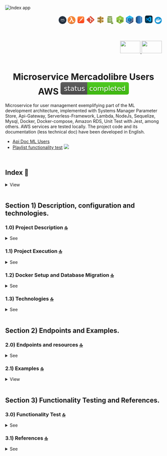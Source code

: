 
![Index app](https://github.com/andresWeitzel/Microservice_Mercadolibre_Users_AWS/blob/master/doc/assets/MicroService_Users_ML.drawio.png)

<div align="right">
  <img width="25" height="25" src="./doc/assets/icons/devops/png/aws.png" />
  <img width="25" height="25" src="./doc/assets/icons/aws/png/lambda.png" />
    <img width="27" height="27" src="./doc/assets/icons/devops/png/postman.png" />
  <img width="29" height="27" src="./doc/assets/icons/devops/png/git.png" />
  <img width="28" height="27" src="./doc/assets/icons/aws/png/api-gateway.png" />
  <img width="27" height="25" src="./doc/assets/icons/aws/png/parameter-store.png" />
  <img width="27" height="27" src="./doc/assets/icons/backend/javascript-typescript/png/nodejs.png" />
  <img width="27" height="27" src="./doc/assets/icons/backend/javascript-typescript/png/sequelize.png" />
  <img width="25" height="27" src="./doc/assets/icons/aws/png/rds.png" />
  <img width="30" height="30" src="./doc/assets/icons/devops/png/vsc.png" />
   <img width="23" height="23" src="./doc/assets/icons/devops/png/docker.png" />

</div> 

<br>

<br>

<br>

<div align="right">
  <a href="https://github.com/andresWeitzel/Microservice_Mercadolibre_Users_AWS/blob/master/translation/README.es.md">
    <img width="65" height="40" src="./doc/assets/translation/arg-flag.jpg" />
  </a> 
  <a href="https://github.com/andresWeitzel/Microservice_Mercadolibre_Users_AWS/blob/master/README.md">
    <img width="65" height="40" src="./doc/assets/translation/eeuu-flag.jpg" />
  </a> 
</div>


<br>

<div align="center">

# Microservice Mercadolibre Users AWS ![Status](./doc/assets/icons/badges/status-completed.svg)

</div>  

Microservice for user management exemplifying part of the ML development architecture, implemented with Systems Manager Parameter Store, Api-Gateway, Serverless-Framework, Lambda, NodeJs, Sequelize, Mysql, Docker, Docker-compose, Amazon RDS, Unit Test with Jest, among others. AWS services are tested locally. The project code and its documentation (less technical doc) have been developed in English.

*   [Api Doc ML Users](https://developers.mercadolibre.com.ar/es_ar/usuarios-y-aplicaciones)
*   [Playlist functionality test](https://www.youtube.com/playlist?list=PLCl11UFjHurB9JzGtm5e8-yp52IcZDs5y) <a href="https://www.youtube.com/playlist?list=PLCl11UFjHurB9JzGtm5e8-yp52IcZDs5y" target="_blank"> <img src="./doc/assets/social-networks/yt.png" width="25" /> </a>

<br>

## Index 📜

<details>
 <summary> View </summary>

 <br>

### Section 1) Description, configuration and technologies.

*   [1.0) Project Description.](#10-project-description-)
*   [1.1) Project Execution.](#11-project-execution-)
*   [1.2) Docker Setup and Database Migration](#12-docker-setup-and-database-migration-)
*   [1.3) Technologies.](#13-technologies-)

### Section 2) Endpoints and Examples

*   [2.0) EndPoints and resources.](#20-endpoints-and-resources-)
*   [2.1) Examples.](#21-examples-)

### Section 3) Functionality Test and References

*   [3.0) Functionality Test.](#30-functionality-test-)
*   [3.1) References.](#31-references-)

<br>

</details>

<br>

## Section 1) Description, configuration and technologies.

### 1.0) Project Description [🔝](#index-)

<details>
  <summary>See</summary>

 <br>

### 1.0.0) General description

*   The Microservice is designed under the MVC architecture. This architecture consists of and is divided into the model layer (definition of the user table), the service layer (the connection and transactions to the db with sequelize) and the controller layer (the implemented lambdas).
*   Each lambda performs the token authentication check, those that wait for a body type event check these fields and all the logic to be performed is abstracted from it to decouple functionalities together with low coupling.
*   Endpoints that allow the return of more than one object according to the applied search logic are handled with pagination if required. Default pagination is applied.

### 1.0.1) Description Architecture and Operation

*   The image of the AWS architecture used describes the operating flow of the microservice in a general way. Any request to the microservice starts from a client (Postman, server, etc.).
*   `Step 0`: This request is received by the api-gateway and will only be validated if the correct x-api-key is found within the headers of said request.
*   `Steps 1A, 1B, etc`: All these steps correspond to an endpoint with its specific resource. For ex. for getAllUsers (1A) it is http://localhost:4000/dev/users/list ....check those endpoints in [endpoints section](#section-2-endpoints-and-examples). Each lambda performs x-api-key and token checking.
*   `Steps 2`: The lambdas perform the validations of the corresponding ssm with the System Manager Paramater Store... they validate token, connection values with the db, etc.
*   `Steps 3`: The lambdas perform the necessary transactions and operations with the db (Mysql).
*   `Clarifications`: This operation is emulated within the same network and in a local environment with the corresponding serverless plugins.

<br>

</details>

### 1.1) Project Execution [🔝](#index-)

<details>
  <summary>See</summary>
<br>

*   Once a work environment has been created through some IDE, we clone the project

```git
git clone https://github.com/andresWeitzel/Microservice_Mercadolibre_Users_AWS
```

*   We position ourselves on the project

```git
cd 'projectName'
```

*   We install the LTS version of [Nodejs(v18)](https://nodejs.org/en/download)
*   We install the Serverless Framework globally if we haven't already. I recommend version 3 so we don't need credentials. You can use the latest version 4 without any problems (it's paid).

```git
npm install -g serverless@3
```

*   We verify the version of Serverless installed

```git
sls -v
```

*   We install all the necessary packages

```git
npm i
```

*   `Important` : Make sure Docker are installed on your system (for Windows, use [Docker Desktop]([https://nodejs.org/en/download]\(https://www.docker.com/products/docker-desktop/\)))

*   Start and build the MySQL database container:

```bash
docker-compose up -d
```

*   Verify the container is running:

```bash
docker ps
```

*   If you need to reset the database (optional) :

```bash
docker-compose down -v
docker-compose up -d
```

*   To view database logs (optional):

```bash
docker-compose logs mysql
```

*   To access MySQL directly  (optional):

```bash
docker exec -it mercadolibre_users_mysql mysql -u mercadolibre_user -p
```

*   The ssm and env variables used in the project are maintained to simplify the project configuration process. It is recommended to add the corresponding files (serverless\_ssm.yml and .env) to the .gitignore.

*   The start script configured in the project's package.json is responsible for launching

*   The serverless-offline plugin

*   The remark-lint plugin for .md files (only --output is applied for check and autoformat without terminating the process and being able to execute the serverless script)

*   We run the app from terminal.

```git
npm start
```

*   If a message appears indicating that port 4000 is already in use, we can terminate all dependent processes and run the app again  (optional) : 

```git
npx kill-port 4000
npm start
```

<br>

</details>



### 1.2) Docker Setup and Database Migration [🔝](#index-)

<details>
  <summary>See</summary>

<br>

#### 1.2.1) Database Configuration with Docker

1.  **Docker Compose Configuration**
    The following configuration sets up a MySQL 8.0 container with persistent storage and automatic initialization:
    ```yaml
    version: '3.8'
    services:
      mysql:
        image: mysql:8.0
        container_name: mercadolibre_users_mysql
        environment:
          MYSQL_ROOT_PASSWORD: root          # Root password for MySQL
          MYSQL_DATABASE: microdb_mercadolibre  # Database name
          MYSQL_USER: mercadolibre_user      # Application user
          MYSQL_PASSWORD: mercadolibre_pass  # Application user password
        ports:
          - "3306:3306"                      # Maps container port to host port
        volumes:
          - mysql_data:/var/lib/mysql        # Persistent data storage
          - ./init:/docker-entrypoint-initdb.d  # Initialization scripts
        command: --default-authentication-plugin=mysql_native_password  # Authentication method
        healthcheck:
          test: ["CMD", "mysqladmin", "ping", "-h", "localhost"]  # Health check command
          interval: 10s                      # Check every 10 seconds
          timeout: 5s                        # Timeout after 5 seconds
          retries: 5                         # Retry 5 times before marking unhealthy

    volumes:
      mysql_data:                            # Named volume for data persistence
    ```

2.  **Essential Docker Commands**
    These commands are essential for managing your Docker environment:
    ```bash
        # Start container in detached mode (runs in background)
    docker-compose up -d
    
        # Check container status and health
    docker ps
    
        # Reset database (removes all data and recreates container)
    docker-compose down -v
    docker-compose up -d
    
        # View database logs for troubleshooting
    docker-compose logs mysql
    
        # Access MySQL command line interface
    docker exec -it mercadolibre_users_mysql mysql -u mercadolibre_user -p
    ```

3.  **Sample Data**
    Here are some example queries to populate your database:
    ```sql
    -- Sample user insertion with all required fields
    INSERT INTO users (
        nickname, 
        first_name, 
        last_name, 
        email, 
        identification_type, 
        identification_number, 
        country_id
    ) VALUES (
        'USER123',
        'John',
        'Doe',
        'john@example.com',
        'DNI',
        '12345678',
        'AR'
    );

    -- Sample product insertion
    INSERT INTO products (
        title, 
        price, 
        currency_id, 
        available_quantity, 
        condition
    ) VALUES (
        'iPhone 12',
        999.99,
        'USD',
        10,
        'new'
    );
    ```

#### 1.2.2) Migration Process

1.  **Database Initialization**
    The database setup process follows these steps:
    *   When the container starts, it automatically creates the database specified in MYSQL_DATABASE
    *   The initialization scripts in the `./init` directory are executed in alphabetical order
    *   Data persists between container restarts thanks to the Docker volume `mysql_data`
    *   The first script (01_*) typically contains table definitions
    *   The second script (02_*) typically contains initial data

2.  **File Structure**
    The initialization process uses this file structure:
    ```
    init/
    ├── 01_microdb_mercadolibre_DDL.sql     # Database schema and table definitions
    └── 02_microdb_mercadolibre_DML_INSERTS.sql  # Initial data and seed records
    ```

3.  **Considerations**
    Important points to remember:
    *   The `mysql_data` volume ensures your data persists even if the container is removed
    *   To completely reset the database, you need to remove the volume using `docker-compose down -v`
    *   Database credentials are defined in the `docker-compose.yml` file
    *   The container uses MySQL 8.0 with native password authentication
    *   The database is accessible on port 3306 of your host machine

#### 1.2.3) Additional Docker Commands and Examples

1.  **Container Management**
    Advanced container management commands:
    ```bash
    # Stop all containers gracefully
    docker-compose down

    # Remove all containers, networks, and volumes
    docker-compose down -v

    # Rebuild containers with latest changes
    docker-compose build

    # View container logs in real-time (follow mode)
    docker-compose logs -f mysql

    # Execute interactive shell in container
    docker exec -it mercadolibre_users_mysql bash
    ```

2.  **Database Backup and Restore**
    Commands for database maintenance:
    ```bash
    # Create a full database backup
    docker exec mercadolibre_users_mysql mysqldump -u mercadolibre_user -p microdb_mercadolibre > backup.sql

    # Restore database from backup
    docker exec -i mercadolibre_users_mysql mysql -u mercadolibre_user -p microdb_mercadolibre < backup.sql
    ```

3.  **Troubleshooting**
    Common troubleshooting commands:
    ```bash
    # Check container status and details
    docker ps -a

    # Inspect container configuration
    docker inspect mercadolibre_users_mysql

    # View container logs
    docker logs mercadolibre_users_mysql

    # Monitor container resource usage
    docker stats mercadolibre_users_mysql
    ```

4.  **Additional Sample Queries**
    Useful SQL queries for common operations:
    ```sql
    -- Create new user with all fields
    INSERT INTO users (
        nickname, 
        first_name, 
        last_name, 
        email, 
        identification_type, 
        identification_number, 
        country_id
    ) VALUES (
        'MARIA123',
        'Maria',
        'Garcia',
        'maria.garcia@example.com',
        'PASSPORT',
        'AB123456',
        'ES'
    );

    -- Update user information
    UPDATE users 
    SET email = 'new.email@example.com',
        update_date = CURRENT_TIMESTAMP
    WHERE id = 1;

    -- Delete user
    DELETE FROM users 
    WHERE id = 1;

    -- Search users by country with pagination
    SELECT * FROM users 
    WHERE country_id = 'AR' 
    ORDER BY creation_date DESC
    LIMIT 10 OFFSET 0;

    -- Count users by country
    SELECT country_id, COUNT(*) as user_count 
    FROM users 
    GROUP BY country_id;
    ```

5.  **Common Issues and Solutions**
    Solutions for frequent problems:
    *   **Port Conflict**: If port 3306 is already in use
        ```bash
            # Find process using port
            netstat -ano | findstr :3306
            # Kill process
            taskkill /PID <process_id> /F
        ```
    
    *   **Container Won't Start**: Check logs for errors
        ```bash
        # View detailed logs
        docker-compose logs mysql
        # Check container status
        docker ps -a
        ```
    
    *   **Database Connection Issues**: Verify credentials and network
        ```bash
        # Test connection
        docker exec -it mercadolibre_users_mysql mysql -u mercadolibre_user -p
        # Check network
        docker network ls
        docker network inspect <network_name>
        ```

6.  **Performance Optimization**
    Tips for optimizing database performance:
    *   Adjust MySQL configuration in `my.cnf`:
        ```ini
        [mysqld]
        innodb_buffer_pool_size = 256M    # Buffer pool size for InnoDB
        max_connections = 100             # Maximum concurrent connections
        query_cache_size = 32M           # Query cache size
        ```
    
    *   Monitor performance:
        ```sql
        -- Check slow queries
        SHOW VARIABLES LIKE '%slow%';
        
        -- Check connection status
        SHOW STATUS LIKE '%onn%';
        
        -- Check table status
        SHOW TABLE STATUS;
        
        -- Check process list
        SHOW PROCESSLIST;
        ```

<br>

</details>

### 1.3) Technologies [🔝](#index-)

<details>
  <summary>See</summary>

 <br>

| **Technologies** | **Version** | **Purpose** |
|-----------------|-------------|-------------|
| [SDK](https://www.serverless.com/framework/docs/guides/sdk/) | 4.3.2  | Automatic Module Injection for Lambdas |
| [Serverless Framework Core v3](https://www.serverless.com//blog/serverless-framework-v3-is-live) | 3.23.0 | AWS Services Core |
| [Systems Manager Parameter Store (SSM)](https://docs.aws.amazon.com/systems-manager/latest/userguide/systems-manager-parameter-store.html) | 3.0 | Environment Variables Management |
| [Jest](https://jestjs.io/) | 29.7 | Framework for unit testing, integration, etc. |
| [Amazon Api Gateway](https://docs.aws.amazon.com/apigateway/latest/developerguide/welcome.html) | 2.0 | API Manager, Authentication, Control and Processing |
| [NodeJS](https://nodejs.org/en/) | 14.18.1  | JS Library |
| [Sequelize](https://sequelize.org/) | ^6.11.0 | ORM |
| [Mysql](https://www.mysql.com/) | 10.1 | DBMS |
| [XAMPP](https://www.apachefriends.org/es/index.html) | 3.2.2 | Server Package |
| [VSC](https://code.visualstudio.com/docs) | 1.72.2  | IDE |
| [Postman](https://www.postman.com/downloads/) | 10.11  | Http Client |
| [CMD](https://learn.microsoft.com/en-us/windows-server/administration/windows-commands/cmd) | 10 | Command Line Interface |
| [Git](https://git-scm.com/downloads) | 2.29.1  | Version Control |
| Others | Others | Others |

<br>

| **Plugin** |
|------------|
| [Serverless Plugin](https://www.serverless.com/plugins/) |
| [serverless-offline](https://www.npmjs.com/package/serverless-offline) |
| [serverless-offline-ssm](https://www.npmjs.com/package/serverless-offline-ssm) |

<br>

| **Extension** |
|---------------|
| Prettier - Code formatter |
| YAML - Autoformatter .yml |
| Error Lens - Error identifier |
| Tabnine - AI Code |
| Others - Others |

<br>

</details>

<br>

## Section 2) Endpoints and Examples.

### 2.0) Endpoints and resources [🔝](#index-)

<details>
  <summary>See</summary>

<br>

#### GET type operations:

*   http://localhost:4000/dev/v1/test

*   http://localhost:4000/dev/v1/db-connection

*   http://localhost:4000/dev/v1/users/list

*   http://localhost:4000/dev/v1/users/id/{user-id}

*   http://localhost:4000/dev/v1/users/country-id/{country-id}

*   http://localhost:4000/dev/v1/users/email/{email}

*   http://localhost:4000/dev/v1/users/first-name/{first-name}

*   http://localhost:4000/dev/v1/users/identification-number/{ident-number}

*   http://localhost:4000/dev/v1/users/identification-type/{ident-type}

*   http://localhost:4000/dev/v1/users/last-name/{last-name}

*   http://localhost:4000/dev/v1/users/nickname/{nickname}

*   http://localhost:4000/dev/v1/users/creation-date/{creation-date}

*   http://localhost:4000/dev/v1/users/update-date/{update-date}

*   `All endpoints are optional paginated except /test, /db-connection and /id/{user-id}}`

#### POST type operations:

*   http://localhost:4000/dev/v1/users/add-user/

#### PUT type operations:

*   http://localhost:4000/dev/v1/users/update-user/{user-id}

#### DELETE type operations:

*   http://localhost:4000/dev/v1/users/delete-user/{user-id}

#### Clarifications

*   {required-value}
*   Default pagination: ?page=0\&limit=5
*   Optional pagination: ?page={nro}\&limit={nro}

<br>

</details>

### 2.1) Examples [🔝](#index-)

<details>
  <summary>View</summary>
<br>

#### 2.1.0) Postman Variables

| **Variable** | **Initial Value** | **Current Value** |
|-------------|------------------|------------------|
| base_url | http://localhost:4000/dev/ | http://localhost:4000/dev/ |
| x-api-key | f98d8cd98h73s204e3456998ecl9427j | f98d8cd98h73s204e3456998ecl9427j |
| bearer_token | Bearer eyJhbGciOiJIUzI1NiIsInR5cCI6IkpXVCJ9.eyJzdWIiOiIxMjM0NTY3ODkwIiwibmFtZSI6IkpvaG4gRG9lIiwiaWF0IjoxNTE2MjM5MDIyfQ.SflKxwRJSMeKKF2QT4fwpMeJf36POk6yJV_adQssw5c | Bearer eyJhbGciOiJIUzI1NiIsInR5cCI6IkpXVCJ9.eyJzdWIiOiIxMjM0NTY3ODkwIiwibmFtZSI6IkpvaG4gRG9lIiwiaWF0IjoxNTE2MjM5MDIyfQ.SflKxwRJSMeKKF2QT4fwpMeJf36POk6yJV_adQssw5c |

<br>

#### 2.1.1) GET Operations

##### Get Users List

###### Request (GET)

```bash
curl --location 'http://localhost:4000/dev/v1/users/list?page=0&limit=2&orderBy=id&orderAt=asc' \
--header 'Authorization: Bearer eyJhbGciOiJIUzI1NiIsInR5cCI6IkpXVCJ9.eyJzdWIiOiIxMjM0NTY3ODkwIiwibmFtZSI6IkpvaG4gRG9lIiwiaWF0IjoxNTE2MjM5MDIyfQ.SflKxwRJSMeKKF2QT4fwpMeJf36POk6yJV_adQssw5c' \
--header 'Content-Type: application/json' \
--header 'x-api-key: f98d8cd98h73s204e3456998ecl9427j' \
--data ''
```

###### Response (200 OK)

```json
{
    "message": [
        {
            "id": 3,
            "nickname": "HECTOR SS G",
            "first_name": "Hector",
            "last_name": "Gomez",
            "email": "hectorGomez78@gmail.com",
            "identification_type": "DNI",
            "identification_number": "2172265827",
            "country_id": "AR",
            "creation_date": "2023-03-20 21:02:33",
            "update_date": "2023-03-20 21:02:33"
        },
        {
            "id": 4,
            "nickname": "GABRIELA JIMENEZ",
            "first_name": "Gabriela",
            "last_name": "Jimenez",
            "email": "gabriela.consultas@hotmail.com",
            "identification_type": "DNI",
            "identification_number": "410871223",
            "country_id": "AR",
            "creation_date": "2023-03-20 21:02:33",
            "update_date": "2023-03-20 21:02:33"
        }
    ]
}
```

###### Response (400 Bad Request)

```json
{
    "message": "Bad request, check missing or malformed headers"
}
```

###### Response (400 Bad Request)

```json
{
    "message": "Bad request, could not get the paginated list of users."
}
```

###### Response (401 Unauthorized)

```json
{
    "message": "Not authenticated, check x_api_key and Authorization"
}
```

###### Response (500 Internal Server Error)

```json
{
    "message": "ECONNREFUSED. An error has occurred with the connection or query to the database. Verify that it is active or available"
}
```

<br>

##### Get Users List Without Dates

###### Request (GET)

```bash
curl --location 'http://localhost:4000/dev/v1/users/list-without-dates?page=0&limit=2&orderBy=id&orderAt=asc' \
--header 'Authorization: Bearer eyJhbGciOiJIUzI1NiIsInR5cCI6IkpXVCJ9.eyJzdWIiOiIxMjM0NTY3ODkwIiwibmFtZSI6IkpvaG4gRG9lIiwiaWF0IjoxNTE2MjM5MDIyfQ.SflKxwRJSMeKKF2QT4fwpMeJf36POk6yJV_adQssw5c' \
--header 'Content-Type: application/json' \
--header 'x-api-key: f98d8cd98h73s204e3456998ecl9427j' \
--data ''
```

###### Response (200 OK)

```json
{
    "message": [
        {
            "id": 3,
            "nickname": "HECTOR SS G",
            "first_name": "Hector",
            "last_name": "Gomez",
            "email": "hectorGomez78@gmail.com",
            "identification_type": "DNI",
            "identification_number": "2172265827",
            "country_id": "AR"
        },
        {
            "id": 4,
            "nickname": "GABRIELA JIMENEZ",
            "first_name": "Gabriela",
            "last_name": "Jimenez",
            "email": "gabriela.consultas@hotmail.com",
            "identification_type": "DNI",
            "identification_number": "410871223",
            "country_id": "AR"
        }
    ]
}
```

###### Response (400 Bad Request)

```json
{
    "message": "Bad request, check missing or malformed headers"
}
```

###### Response (400 Bad Request)

```json
{
    "message": "Bad request, could not get the paginated list of users."
}
```

###### Response (401 Unauthorized)

```json
{
    "message": "Not authenticated, check x_api_key and Authorization"
}
```

###### Response (500 Internal Server Error)

```json
{
    "message": "ECONNREFUSED. An error has occurred with the connection or query to the database. Verify that it is active or available"
}
```

<br>

##### Get User by ID

###### Request (GET)

```bash
curl --location 'http://localhost:4000/dev/v1/users/id/4' \
--header 'Authorization: Bearer eyJhbGciOiJIUzI1NiIsInR5cCI6IkpXVCJ9.eyJzdWIiOiIxMjM0NTY3ODkwIiwibmFtZSI6IkpvaG4gRG9lIiwiaWF0IjoxNTE2MjM5MDIyfQ.SflKxwRJSMeKKF2QT4fwpMeJf36POk6yJV_adQssw5c' \
--header 'Content-Type: application/json' \
--header 'x-api-key: f98d8cd98h73s204e3456998ecl9427j'
```

###### Response (200 OK)

```json
{
    "message": {
        "id": 4,
        "nickname": "GABRIELA JIMENEZ",
        "first_name": "Gabriela",
        "last_name": "Jimenez",
        "email": "gabriela.consultas@hotmail.com",
        "identification_type": "DNI",
        "identification_number": "410871223",
        "country_id": "AR",
        "creation_date": "2023-03-20 21:02:33",
        "update_date": "2023-03-20 21:02:33"
    }
}
```

###### Response (400 Bad Request)

```json
{
    "message": "Bad request, check missing or malformed headers"
}
```

###### Response (400 Bad Request)

```json
{
    "message": "Bad request, could not fetch user based on id."
}
```

###### Response (400 Bad Request)

```json
{
    "message": "Bad request, the id passed as a parameter is not valid."
}
```

###### Response (401 Unauthorized)

```json
{
    "message": "Not authenticated, check x_api_key and Authorization"
}
```

###### Response (500 Internal Server Error)

```json
{
    "message": "ECONNREFUSED. An error has occurred with the connection or query to the database. Verify that it is active or available"
}
```

<br>

##### Get Users by Country

###### Request (GET)

```bash
curl --location 'http://localhost:4000/dev/v1/users/country-id/AR?page=0&limit=3' \
--header 'Authorization: Bearer eyJhbGciOiJIUzI1NiIsInR5cCI6IkpXVCJ9.eyJzdWIiOiIxMjM0NTY3ODkwIiwibmFtZSI6IkpvaG4gRG9lIiwiaWF0IjoxNTE2MjM5MDIyfQ.SflKxwRJSMeKKF2QT4fwpMeJf36POk6yJV_adQssw5c' \
--header 'Content-Type: application/json' \
--header 'x-api-key: f98d8cd98h73s204e3456998ecl9427j' \
--data ''
```

###### Response (200 OK)

```json
{
    "message": [
        {
            "id": 3,
            "nickname": "HECTOR SS G",
            "first_name": "Hector",
            "last_name": "Gomez",
            "email": "hectorGomez78@gmail.com",
            "identification_type": "DNI",
            "identification_number": "2172265827",
            "country_id": "AR",
            "creation_date": "2023-03-20 21:02:33",
            "update_date": "2023-03-20 21:02:33"
        },
        {
            "id": 4,
            "nickname": "GABRIELA JIMENEZ",
            "first_name": "Gabriela",
            "last_name": "Jimenez",
            "email": "gabriela.consultas@hotmail.com",
            "identification_type": "DNI",
            "identification_number": "410871223",
            "country_id": "AR",
            "creation_date": "2023-03-20 21:02:33",
            "update_date": "2023-03-20 21:02:33"
        },
        {
            "id": 5,
            "nickname": "GUSTA G K",
            "first_name": "Gustavo",
            "last_name": "Gomez",
            "email": "gustavo_andaluz@gmail.com",
            "identification_type": "PASAPORTE",
            "identification_number": "748000221",
            "country_id": "AR",
            "creation_date": "2023-03-20 21:02:33",
            "update_date": "2023-03-20 21:02:33"
        }
    ]
}
```

###### Response (400 Bad Request)

```json
{
    "message": "Bad request, check missing or malformed headers"
}
```

###### Response (400 Bad Request)

```json
{
    "message": "Bad request, could not get paginated list of users according to country id. Try again."
}
```

###### Response (400 Bad Request)

```json
{
    "message": "Bad request, the country id passed as a parameter is not valid."
}
```

###### Response (401 Unauthorized)

```json
{
    "message": "Not authenticated, check x_api_key and Authorization"
}
```

###### Response (500 Internal Server Error)

```json
{
    "message": "ECONNREFUSED. An error has occurred with the connection or query to the database. Verify that it is active or available"
}
```

<br>

#### 2.1.2) POST Operations

##### Add User

###### Request (POST)

```bash
curl --location 'http://localhost:4000/dev/v1/users/add-user/' \
--header 'Authorization: Bearer eyJhbGciOiJIUzI1NiIsInR5cCI6IkpXVCJ9.eyJzdWIiOiIxMjM0NTY3ODkwIiwibmFtZSI6IkpvaG4gRG9lIiwiaWF0IjoxNTE2MjM5MDIyfQ.SflKxwRJSMeKKF2QT4fwpMeJf36POk6yJV_adQssw5c' \
--header 'Content-Type: application/json' \
--header 'x-api-key: f98d8cd98h73s204e3456998ecl9427j' \
--data-raw '{
    "nickname": "MARTIN-SUAREZ",
    "first_name": "Martin",
    "last_name": "Suarez",
    "email": "martin_electro_todo@gmail.com",
    "identification_type": "DNI",
    "identification_number": "4459388222",
    "country_id": "AR12"
}'
```

###### Response (200 OK)

```json
{
    "message": {
        "id": null,
        "nickname": "MARTIN-SUAREZ",
        "first_name": "Martin",
        "last_name": "Suarez",
        "email": "martin_electro_todo@gmail.com",
        "identification_type": "DNI",
        "identification_number": "4459388222",
        "country_id": "AR12",
        "creation_date": "2023-06-28T16:46:31.000Z",
        "update_date": "2023-06-28T16:46:31.000Z"
    }
}
```

###### Response (400 Bad Request)

```json
{
    "message": "Bad request, check missing or malformed headers"
}
```

###### Response (400 Bad Request)

```json
{
    "message": "Bad request, check request attributes. Missing or incorrect. CHECK: nickname, first_name and last_name (required|string|minLength:4|maxLength:50), email (required|string|minLength:10|maxLength:100), identification_type and identification_number (required|string|minLength:6|maxLength:20), country_id (required|string|minLength:2|maxLength:5)"
}
```

###### Response (400 Bad Request)

```json
{
    "message": "Bad request, could not add user.CHECK: The first_name next together the last_name should be uniques. The identification_type next together the identification_number should be uniques."
}
```

###### Response (401 Unauthorized)

```json
{
    "message": "Not authenticated, check x_api_key and Authorization"
}
```

###### Response (500 Internal Server Error)

```json
{
    "message": "ECONNREFUSED. An error has occurred with the connection or query to the database. CHECK: The first_name next together the last_name should be uniques. The identification_type next together the identification_number should be uniques."
}
```

<br>

#### 2.1.3) PUT Operations

##### Update User

###### Request (PUT)

```bash
curl --location --request PUT 'http://localhost:4000/dev/v1/users/update-user/32' \
--header 'Authorization: Bearer eyJhbGciOiJIUzI1NiIsInR5cCI6IkpXVCJ9.eyJzdWIiOiIxMjM0NTY3ODkwIiwibmFtZSI6IkpvaG4gRG9lIiwiaWF0IjoxNTE2MjM5MDIyfQ.SflKxwRJSMeKKF2QT4fwpMeJf36POk6yJV_adQssw5c' \
--header 'Content-Type: application/json' \
--header 'x-api-key: f98d8cd98h73s204e3456998ecl9427j' \
--data-raw '{
    "nickname": "MARTIN-SUAREZ2221",
    "first_name": "Martin2221",
    "last_name": "Suarez2221",
    "email": "martin_electro_todo@gmail.com",
    "identification_type": "DNI",
    "identification_number": "445938812313222",
    "country_id": "AR12",
    "creation_date": "2023-10-11 21:18:29",
    "update_date": "2023-10-11 21:18:29"
}'
```

###### Response (200 OK)

```json
{
    "message": {
        "id": 32,
        "nickname": "MARTIN-SUAREZ2221",
        "first_name": "Martin2221",
        "last_name": "Suarez2221",
        "email": "martin_electro_todo@gmail.com",
        "identification_type": "DNI",
        "identification_number": "445938812313222",
        "country_id": "AR12",
        "creation_date": "2023-10-11 21:18:29",
        "update_date": "2023-10-11 21:18:29"
    }
}
```

###### Response (400 Bad Request)

```json
{
    "message": "Bad request, check missing or malformed headers"
}
```

###### Response (400 Bad Request)

```json
{
    "message": "Bad request, check request attributes and object to update"
}
```

###### Response (400 Bad Request)

```json
{
    "message": "Bad request, could not add user.CHECK: The first_name next together the last_name should be uniques. The identification_type next together the identification_number should be uniques."
}
```

###### Response (401 Unauthorized)

```json
{
    "message": "Not authenticated, check x_api_key and Authorization"
}
```

###### Response (500 Internal Server Error)

```json
{
    "message": "ECONNREFUSED. An error has occurred with the connection or query to the database. CHECK: The first_name next together the last_name should be uniques. The identification_type next together the identification_number should be uniques."
}
```

<br>

#### 2.1.4) DELETE Operations

##### Delete User

###### Request (DELETE)

```bash
curl --location --request DELETE 'http://localhost:4000/dev/v1/users/delete-user/18' \
--header 'Authorization: Bearer eyJhbGciOiJIUzI1NiIsInR5cCI6IkpXVCJ9.eyJzdWIiOiIxMjM0NTY3ODkwIiwibmFtZSI6IkpvaG4gRG9lIiwiaWF0IjoxNTE2MjM5MDIyfQ.SflKxwRJSMeKKF2QT4fwpMeJf36POk6yJV_adQssw5c' \
--header 'Content-Type: application/json' \
--header 'x-api-key: f98d8cd98h73s204e3456998ecl9427j' \
--data ''
```

###### Response (200 OK)

```json
{
    "message": "User has been deleted successfully."
}
```

###### Response (400 Bad Request)

```json
{
    "message": "Bad request, check missing or malformed headers"
}
```

###### Response (400 Bad Request)

```json
{
    "message": "Bad request, a non-existent user cannot be deleted. Operation not allowed"
}
```

###### Response (401 Unauthorized)

```json
{
    "message": "Not authenticated, check x_api_key and Authorization"
}
```

###### Response (500 Internal Server Error)

```json
{
    "message": "ECONNREFUSED. An error has occurred with the connection or query to the database. CHECK: The first_name next together the last_name should be uniques. The identification_type next together the identification_number should be uniques."
}
```

<br>

</details>

<br>

## Section 3) Functionality Testing and References.

### 3.0) Functionality Test [🔝](#index-)

<details>
  <summary>See</summary>

<br>

#### Types of operations | [See](https://www.youtube.com/playlist?list=PLCl11UFjHurB9JzGtm5e8-yp52IcZDs5y)

![Index app](https://github.com/andresWeitzel/Microservice_Mercadolibre_Users_AWS/blob/master/doc/assets/playlist.png)

<br>

</details>

### 3.1) References [🔝](#index-)

<details>
  <summary>See</summary>

 <br>

#### AWS Services and Tools

*   [AWS Lambda Documentation](https://docs.aws.amazon.com/lambda/latest/dg/welcome.html)
*   [API Gateway Best Practices](https://docs.aws.amazon.com/apigateway/latest/developerguide/best-practices.html)
*   [Systems Manager Parameter Store](https://docs.aws.amazon.com/systems-manager/latest/userguide/systems-manager-parameter-store.html)
*   [Amazon RDS Documentation](https://docs.aws.amazon.com/AmazonRDS/latest/UserGuide/Welcome.html)
*   [AWS CloudWatch Logs](https://docs.aws.amazon.com/AmazonCloudWatch/latest/logs/WhatIsCloudWatchLogs.html)
*   [AWS IAM Best Practices](https://docs.aws.amazon.com/IAM/latest/UserGuide/best-practices.html)

#### Serverless Framework

*   [Serverless Framework Documentation](https://www.serverless.com/framework/docs)
*   [Serverless Framework Plugins](https://www.serverless.com/plugins)
*   [Serverless Offline Plugin](https://www.serverless.com/plugins/serverless-offline)
*   [Serverless SSM Plugin](https://www.serverless.com/plugins/serverless-offline-ssm)
*   [Serverless OpenAPI Documentation](https://www.serverless.com/plugins/serverless-openapi-documentation)
*   [Serverless Auto Swagger](https://www.npmjs.com/package/serverless-auto-swagger)

#### Database and ORM

*   [Sequelize Documentation](https://sequelize.org/docs/v6/)
*   [MySQL Documentation](https://dev.mysql.com/doc/)
*   [Docker MySQL Image](https://hub.docker.com/_/mysql)
*   [Docker Compose Documentation](https://docs.docker.com/compose/)
*   [Sequelize Migrations](https://sequelize.org/docs/v6/other-topics/migrations/)
*   [Sequelize Associations](https://sequelize.org/docs/v6/core-concepts/assocs/)

#### Testing and Development

*   [Jest Documentation](https://jestjs.io/docs/getting-started)
*   [Node.js Documentation](https://nodejs.org/en/docs/)
*   [Postman Documentation](https://learning.postman.com/docs/getting-started/introduction/)
*   [VS Code Documentation](https://code.visualstudio.com/docs)
*   [Git Documentation](https://git-scm.com/doc)
*   [Docker Desktop Documentation](https://docs.docker.com/desktop/)

#### API Design and Best Practices

*   [REST API Best Practices](https://restfulapi.net/)
*   [API Security Best Practices](https://owasp.org/www-project-api-security/)
*   [OpenAPI Specification](https://swagger.io/specification/)
*   [API Documentation Best Practices](https://idratherbewriting.com/learnapidoc/)
*   [HTTP Status Codes](https://developer.mozilla.org/en-US/docs/Web/HTTP/Status)

#### Mercadolibre API

*   [Mercadolibre API Documentation](https://developers.mercadolibre.com.ar/es_ar/api-docs)
*   [Mercadolibre Users API](https://developers.mercadolibre.com.ar/es_ar/usuarios-y-aplicaciones)
*   [Mercadolibre Products API](https://developers.mercadolibre.com.ar/es_ar/productos)
*   [Mercadolibre Authentication](https://developers.mercadolibre.com.ar/es_ar/autenticacion-y-autorizacion)

#### Development Tools and Resources

*   [AWS Design Tool (draw.io)](https://app.diagrams.net/?splash=0\&libs=aws4)
*   [Postman Collection Examples](https://www.postman.com/collection/)
*   [VS Code Extensions for AWS](https://aws.amazon.com/visualstudiocode/)
*   [Docker Hub](https://hub.docker.com/)
*   [GitHub Actions](https://docs.github.com/en/actions)
*   [Node.js Best Practices](https://github.com/goldbergyoni/nodebestpractices)

#### Community and Learning Resources

*   [AWS Community Builders](https://aws.amazon.com/developer/community/community-builders/)
*   [Serverless Framework Forum](https://forum.serverless.com/)
*   [Stack Overflow](https://stackoverflow.com/questions/tagged/aws-lambda)
*   [AWS YouTube Channel](https://www.youtube.com/user/AmazonWebServices)
*   [Serverless Framework YouTube](https://www.youtube.com/c/Serverless)
*   [Mercadolibre Developers Blog](https://developers.mercadolibre.com.ar/blog)

<br>

</details>
